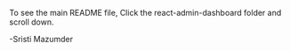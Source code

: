 To see the main README file, Click the react-admin-dashboard folder and scroll down.

-Sristi Mazumder

